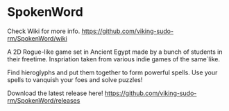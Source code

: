 # SpokenWord
Check Wiki for more info.
https://github.com/viking-sudo-rm/SpokenWord/wiki

A 2D Rogue-like game set in Ancient Egypt made by a bunch of students in their freetime.
Inspriation taken from various indie games of the same`like.

Find hieroglyphs and put them together to form powerful spells. Use your spells to vanquish your foes and solve puzzles!

Download the latest release here!
https://github.com/viking-sudo-rm/SpokenWord/releases
